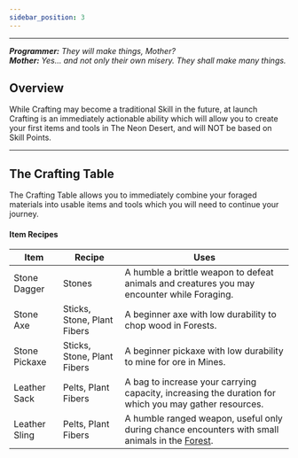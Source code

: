 ```yaml
---
sidebar_position: 3
---
```


***
_**Programmer:** They will make things, Mother?_  
_**Mother:** Yes… and not only their own misery. They shall make many things._

## Overview

While Crafting may become a traditional Skill in the future, at launch Crafting is an immediately actionable ability which will allow you to create your first items and tools in The Neon Desert, and will NOT be based on Skill Points.
***
## The Crafting Table

The Crafting Table allows you to immediately combine your foraged materials into usable items and tools which you will need to continue your journey.

#### Item Recipes

| Item          	| Recipe                      	| Uses                                                                                                  	|
|---------------	|-----------------------------	|-------------------------------------------------------------------------------------------------------	|
| Stone Dagger  	| Stones                      	| A humble a brittle weapon to defeat animals and creatures you may encounter while Foraging.           	|
| Stone Axe     	| Sticks, Stone, Plant Fibers 	| A beginner axe with low durability to chop wood in Forests.                                           	|
| Stone Pickaxe 	| Sticks, Stone, Plant Fibers 	| A beginner pickaxe with low durability to mine for ore in Mines.                                      	|
| Leather Sack  	| Pelts, Plant Fibers         	| A bag to increase your carrying capacity, increasing the duration for which you may gather resources. 	|
| Leather Sling 	| Pelts, Plant Fibers 	| A humble ranged weapon, useful only during chance encounters with small animals in the [Forest](../locations/Forests.md).        	|
